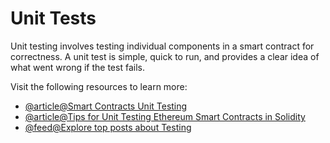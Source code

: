 # Unit Tests

Unit testing involves testing individual components in a smart contract for correctness. A unit test is simple, quick to run, and provides a clear idea of what went wrong if the test fails.

Visit the following resources to learn more:

- [@article@Smart Contracts Unit Testing](https://ethereum.org/en/developers/docs/smart-contracts/testing/#unit-testing)
- [@article@Tips for Unit Testing Ethereum Smart Contracts in Solidity](https://betterprogramming.pub/a-few-tips-for-unit-testing-ethereum-smart-contract-in-solidity-d804062068fb)
- [@feed@Explore top posts about Testing](https://app.daily.dev/tags/testing?ref=roadmapsh)
